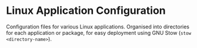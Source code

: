 # Linux Application Configuration

Configuration files for various Linux applications. Organised into directories for each application or package, for easy deployment using GNU Stow (`stow <directory-name>`).
